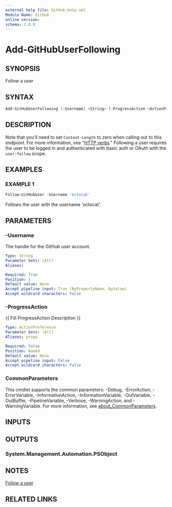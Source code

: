 ```yaml
---
external help file: GitHub-help.xml
Module Name: GitHub
online version:
schema: 2.0.0
---
```


# Add-GitHubUserFollowing

## SYNOPSIS
Follow a user

## SYNTAX

```powershell
Add-GitHubUserFollowing [-Username] <String> [-ProgressAction <ActionPreference>] [<CommonParameters>]
```

## DESCRIPTION
Note that you'll need to set `Content-Length` to zero when calling out to this endpoint.
For more information, see "[HTTP verbs](https://docs.github.com/rest/overview/resources-in-the-rest-api#http-verbs)."
Following a user requires the user to be logged in and authenticated with basic auth or OAuth with the `user:follow` scope.

## EXAMPLES

### EXAMPLE 1
```powershell
Follow-GitHubUser -Username 'octocat'
```

Follows the user with the username 'octocat'.

## PARAMETERS

### -Username
The handle for the GitHub user account.

```yaml
Type: String
Parameter Sets: (All)
Aliases:

Required: True
Position: 1
Default value: None
Accept pipeline input: True (ByPropertyName, ByValue)
Accept wildcard characters: False
```

### -ProgressAction
{{ Fill ProgressAction Description }}

```yaml
Type: ActionPreference
Parameter Sets: (All)
Aliases: proga

Required: False
Position: Named
Default value: None
Accept pipeline input: False
Accept wildcard characters: False
```

### CommonParameters
This cmdlet supports the common parameters: -Debug, -ErrorAction, -ErrorVariable, -InformationAction, -InformationVariable, -OutVariable, -OutBuffer, -PipelineVariable, -Verbose, -WarningAction, and -WarningVariable. For more information, see [about_CommonParameters](http://go.microsoft.com/fwlink/?LinkID=113216).

## INPUTS

## OUTPUTS

### System.Management.Automation.PSObject
## NOTES
[Follow a user](https://docs.github.com/rest/users/followers#follow-a-user)

## RELATED LINKS

